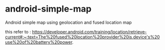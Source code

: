 # android-simple-map
 Android simple map using geolocation and fused location map
 
 this refer to : https://developer.android.com/training/location/retrieve-current#:~:text=The%20fused%20location%20provider%20is,device's%20use%20of%20battery%20power.
